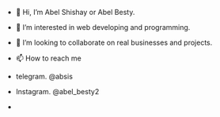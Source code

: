 - 👋 Hi, I’m Abel Shishay or Abel Besty.
- 👀 I’m interested in web developing and programming.
- 💞️ I’m looking to collaborate on real businesses and projects.
- 📫 How to reach me

- telegram. @absis
- Instagram. @abel_besty2
- 

<!---
abelshishay/abelshishay is a ✨ special ✨ repository because its `README.md` (this file) appears on your GitHub profile.
You can click the Preview link to take a look at your changes.
--->

